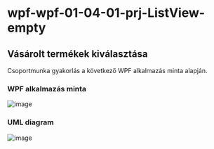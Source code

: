 # wpf-wpf-01-04-01-prj-ListView-empty
## Vásárolt termékek kiválasztása
Csoportmunka gyakorlás a következő WPF alkalmazás minta alapján.  
### WPF alkalmazás minta
![image](https://user-images.githubusercontent.com/6060514/118672589-a7ce0000-b7f8-11eb-8b80-b01357140628.png)  
### UML diagram
![image](https://user-images.githubusercontent.com/6060514/118673781-920d0a80-b7f9-11eb-82bb-aec3426e10f4.png)

